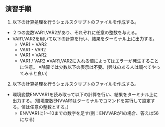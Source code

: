 ## 演習手順

1) 以下の計算処理を行うシェルスクリプトのファイルを作成する。  
  - ２つの変数VAR1,VAR2があり、それぞれに任意の整数を与える。
  - VAR1,VAR2を用いて以下の計算を行い、結果をターミナル上に出力する。
    - VAR1 + VAR2
    - VAR1 - VAR2
    - VAR1 * VAR2
    - VAR1 / VAR2
※VAR1,VAR2に入れる値によってはエラーが発生することに注意。
※除算では少数以下の表示は不要。(興味のある人は調べてやってみると良い)


2) 以下の計算処理を行うシェルスクリプトのファイルを作成する。  
  - 環境変数ENVVAR1を読み取って以下の計算を行い、結果をターミナル上に出力する。(環境変数ENVVAR1はターミナルでコマンドを実行して設定する。値は任意の整数とする。)
    - ENVVAR1に1～10までの数字を足す(例：ENVVARが1の場合、答えは56になる)